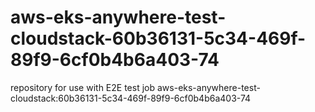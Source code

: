 # aws-eks-anywhere-test-cloudstack-60b36131-5c34-469f-89f9-6cf0b4b6a403-74
repository for use with E2E test job aws-eks-anywhere-test-cloudstack:60b36131-5c34-469f-89f9-6cf0b4b6a403-74
